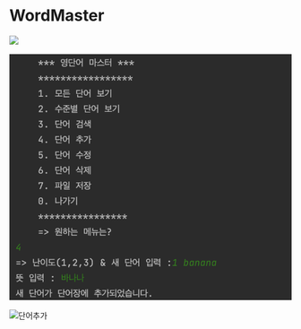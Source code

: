 # WordMaster

<img src ="screenshots/나가기.png" >

![단어추가](https://github.com/orothy579/WordMaster/blob/master/screenshots/단어추가.png)

![단어추가](https://ifh.cc/g/v2O3y9.png)


